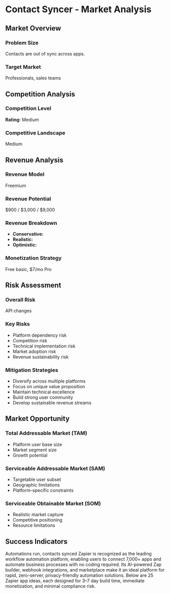 # Contact Syncer - Market Analysis

## Market Overview

### Problem Size
Contacts are out of sync across apps.

### Target Market
Professionals, sales teams

## Competition Analysis

### Competition Level
**Rating:** Medium

### Competitive Landscape
Medium

## Revenue Analysis

### Revenue Model
Freemium

### Revenue Potential
$900 / $3,000 / $9,000

### Revenue Breakdown
- **Conservative:** 
- **Realistic:** 
- **Optimistic:** 

### Monetization Strategy
Free basic, $7/mo Pro

## Risk Assessment

### Overall Risk
API changes

### Key Risks
- Platform dependency risk
- Competition risk
- Technical implementation risk
- Market adoption risk
- Revenue sustainability risk

### Mitigation Strategies
- Diversify across multiple platforms
- Focus on unique value proposition
- Maintain technical excellence
- Build strong user community
- Develop sustainable revenue streams

## Market Opportunity

### Total Addressable Market (TAM)
- Platform user base size
- Market segment size
- Growth potential

### Serviceable Addressable Market (SAM)
- Targetable user subset
- Geographic limitations
- Platform-specific constraints

### Serviceable Obtainable Market (SOM)
- Realistic market capture
- Competitive positioning
- Resource limitations

## Success Indicators
Automations run, contacts synced Zapier is recognized as the leading workflow automation platform, enabling users to connect 7,000+ apps and automate business processes with no coding required. Its AI-powered Zap builder, webhook integrations, and marketplace make it an ideal platform for rapid, zero-server, privacy-friendly automation solutions. Below are 25 Zapier app ideas, each designed for 3–7 day build time, immediate monetization, and minimal compliance risk.
